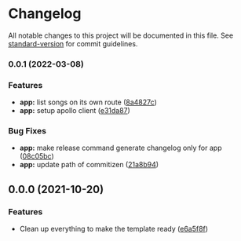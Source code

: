 # Changelog

All notable changes to this project will be documented in this file. See [standard-version](https://github.com/conventional-changelog/standard-version) for commit guidelines.

### 0.0.1 (2022-03-08)

### Features

- **app:** list songs on its own route ([8a4827c](https://github.com/samuelsilvadev/shared-lyrics/commit/8a4827c8e14324336581ab2291d1ee905dd733f0))
- **app:** setup apollo client ([e31da87](https://github.com/samuelsilvadev/shared-lyrics/commit/e31da87a9aa1e423d72e4d65b7a4c95d9a5dc3f6))

### Bug Fixes

- **app:** make release command generate changelog only for app ([08c05bc](https://github.com/samuelsilvadev/shared-lyrics/commit/08c05bcfb71a2c5f47b42741a0a522c57ac20725))
- **app:** update path of commitizen ([21a8b94](https://github.com/samuelsilvadev/shared-lyrics/commit/21a8b94e742e4763b7050fe622acad8447dd6493))

## 0.0.0 (2021-10-20)

### Features

- Clean up everything to make the template ready ([e6a5f8f](https://github.com/samuelsilvadev/create-react-app-n/commit/e6a5f8fc26e43aac320581c0eba18bbcde397b8e))
